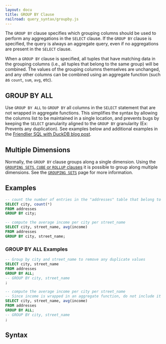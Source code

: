 ```yaml
---
layout: docu
title: GROUP BY Clause
railroad: query_syntax/groupby.js
---
```


The `GROUP BY` clause specifies which grouping columns should be used to perform any aggregations in the `SELECT` clause.
If the `GROUP BY` clause is specified, the query is always an aggregate query, even if no aggregations are present in the `SELECT` clause.

When a `GROUP BY` clause is specified, all tuples that have matching data in the grouping columns (i.e., all tuples that belong to the same group) will be combined.
The values of the grouping columns themselves are unchanged, and any other columns can be combined using an aggregate function (such as `count`, `sum`, `avg`, etc).

## GROUP BY ALL

Use `GROUP BY ALL` to `GROUP BY` all columns in the `SELECT` statement that are not wrapped in aggregate functions. 
This simplifies the syntax by allowing the columns list to be maintained in a single location, and prevents bugs by keeping the `SELECT` granularity aligned to the `GROUP BY` granularity (Ex: Prevents any duplication).
See examples below and additional examples in the [Friendlier SQL with DuckDB blog post](/2022/05/04/friendlier-sql.html#group-by-all).

## Multiple Dimensions

Normally, the `GROUP BY` clause groups along a single dimension.
Using the [`GROUPING SETS`, `CUBE` or `ROLLUP` clauses](../../sql/query_syntax/grouping_sets) it is possible to group along multiple dimensions.
See the [`GROUPING SETS`](../../sql/query_syntax/grouping_sets) page for more information.

## Examples

```sql
-- count the number of entries in the "addresses" table that belong to each different city
SELECT city, count(*)
FROM addresses
GROUP BY city;

-- compute the average income per city per street_name
SELECT city, street_name, avg(income)
FROM addresses
GROUP BY city, street_name;
```

### GROUP BY ALL Examples

```sql
-- Group by city and street_name to remove any duplicate values
SELECT city, street_name
FROM addresses
GROUP BY ALL;
-- GROUP BY city, street_name
;

-- compute the average income per city per street_name
-- Since income is wrapped in an aggregate function, do not include it in the GROUP BY
SELECT city, street_name, avg(income)
FROM addresses
GROUP BY ALL;
-- GROUP BY city, street_name
;
```

## Syntax

<div id="rrdiagram"></div>
